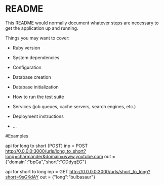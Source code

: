 # README

This README would normally document whatever steps are necessary to get the
application up and running.

Things you may want to cover:

* Ruby version

* System dependencies

* Configuration

* Database creation

* Database initialization

* How to run the test suite

* Services (job queues, cache servers, search engines, etc.)

* Deployment instructions

* ...

#Examples

api for long to short (POST)
inp = POST  http://0.0.0.0:3000/urls/long_to_short?long=charmander&domain=www.youtube.com
out = {"domain":"bpGa","short":"CDdyqEG"}

api for short to long
inp = GET  http://0.0.0.0:3000/urls/short_to_long?short=9sGKdAY
out = {"long":"bulbasaur"}
